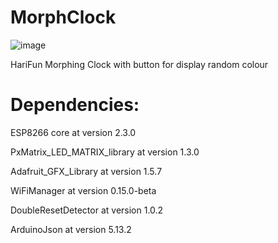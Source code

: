 # MorphClock
![image](https://user-images.githubusercontent.com/98588523/152417709-2008e586-28c6-4f2a-9e84-af8307ac01b9.png)

HariFun Morphing Clock with button for display random colour 

# Dependencies: 

ESP8266 core at version 2.3.0

PxMatrix_LED_MATRIX_library at version 1.3.0

Adafruit_GFX_Library at version 1.5.7

WiFiManager at version 0.15.0-beta

DoubleResetDetector at version 1.0.2

ArduinoJson at version 5.13.2

